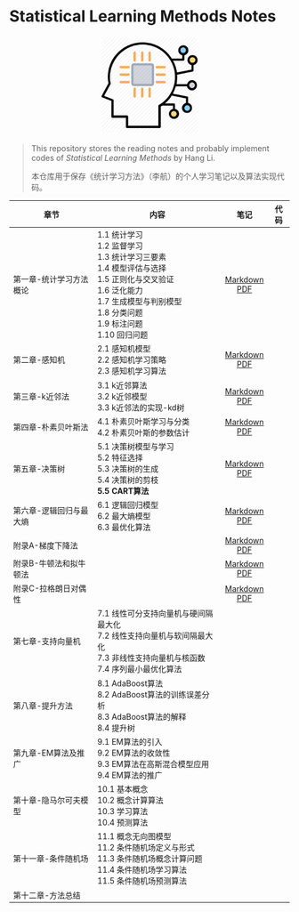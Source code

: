 # Statistical Learning Methods Notes

<p align="center"><img src="./graphics/icon.png" width ="35%"  /></p>

> This repository stores the reading notes and probably implement codes of *Statistical Learning Methods* by Hang Li.
>
> 本仓库用于保存《统计学习方法》（李航）的个人学习笔记以及算法实现代码。

| 章节                    | 内容                                                         |                             笔记                             | 代码 |
| ----------------------- | ------------------------------------------------------------ | :----------------------------------------------------------: | ---- |
| 第一章-统计学习方法概论 | 1.1 统计学习<br />1.2 监督学习<br />1.3 统计学习三要素<br />1.4 模型评估与选择<br />1.5 正则化与交叉验证<br />1.6 泛化能力<br />1.7 生成模型与判别模型<br />1.8 分类问题<br />1.9 标注问题<br />1.10 回归问题 | [Markdown](https://github.com/yxnchen/SLM-Lihang-Notes/blob/master/chp1_Introduction.md)<br />[PDF](https://github.com/yxnchen/SLM-Lihang-Notes/blob/master/chp1_Introduction.pdf) |      |
| 第二章-感知机           | 2.1 感知机模型<br />2.2 感知机学习策略<br />2.3 感知机学习算法 | [Markdown](https://github.com/yxnchen/SLM-Lihang-Notes/blob/master/chp2_Perceptron.md)<br />[PDF](https://github.com/yxnchen/SLM-Lihang-Notes/blob/master/chp2_Perceptron.pdf) |      |
| 第三章-k近邻法          | 3.1 k近邻算法<br />3.2 k近邻模型<br />3.3 k近邻法的实现-kd树 | [Markdown](https://github.com/yxnchen/SLM-Lihang-Notes/blob/master/chp3_kNN.md)<br />[PDF](https://github.com/yxnchen/SLM-Lihang-Notes/blob/master/chp3_kNN.pdf) |      |
| 第四章-朴素贝叶斯法     | 4.1 朴素贝叶斯学习与分类<br />4.2 朴素贝叶斯的参数估计       | [Markdown](https://github.com/yxnchen/SLM-Lihang-Notes/blob/master/chp4_naive%20Bayes.md)<br />[PDF](https://github.com/yxnchen/SLM-Lihang-Notes/blob/master/chp4_naive%20Bayes.pdf) |      |
| 第五章-决策树           | 5.1 决策树模型与学习<br />5.2 特征选择<br />5.3 决策树的生成<br />5.4 决策树的剪枝<br />**5.5 CART算法** | [Markdown](https://github.com/yxnchen/SLM-Lihang-Notes/blob/master/chp5_Decision%20tree.md)<br />[PDF](https://github.com/yxnchen/SLM-Lihang-Notes/blob/master/chp5_Decision%20tree.pdf) |      |
| 第六章-逻辑回归与最大熵 | 6.1 逻辑回归模型<br />6.2 最大熵模型<br />6.3 最优化算法     | [Markdown](https://github.com/yxnchen/SLM-Lihang-Notes/blob/master/chp6_LR%26MEM.md)<br />[PDF](https://github.com/yxnchen/SLM-Lihang-Notes/blob/master/chp6_LR%26MEM.pdf) |      |
| 附录A-梯度下降法        |                                                              | [Markdown](https://github.com/yxnchen/SLM-Lihang-Notes/blob/master/appendix_A.md)<br />[PDF](https://github.com/yxnchen/SLM-Lihang-Notes/blob/master/appendix_A.pdf) |      |
| 附录B-牛顿法和拟牛顿法  |                                                              | [Markdown](https://github.com/yxnchen/SLM-Lihang-Notes/blob/master/appendix_B.md)<br />[PDF](https://github.com/yxnchen/SLM-Lihang-Notes/blob/master/appendix_B.pdf) |      |
| 附录C-拉格朗日对偶性    |                                                              | [Markdown](https://github.com/yxnchen/SLM-Lihang-Notes/blob/master/appendix_C.md)<br />[PDF](https://github.com/yxnchen/SLM-Lihang-Notes/blob/master/appendix_C.pdf) |      |
| 第七章-支持向量机       | 7.1 线性可分支持向量机与硬间隔最大化<br />7.2 线性支持向量机与软间隔最大化<br />7.3 非线性支持向量机与核函数<br />7.4 序列最小最优化算法 |                                                              |      |
| 第八章-提升方法         | 8.1 AdaBoost算法<br />8.2 AdaBoost算法的训练误差分析<br />8.3 AdaBoost算法的解释<br />8.4 提升树 |                                                              |      |
| 第九章-EM算法及推广     | 9.1 EM算法的引入<br />9.2 EM算法的收敛性<br />9.3 EM算法在高斯混合模型应用<br />9.4 EM算法的推广 |                                                              |      |
| 第十章-隐马尔可夫模型   | 10.1 基本概念<br />10.2 概念计算算法<br />10.3 学习算法<br />10.4 预测算法 |                                                              |      |
| 第十一章-条件随机场     | 11.1 概念无向图模型<br />11.2 条件随机场定义与形式<br />11.3 条件随机场概念计算问题<br />11.4 条件随机场学习算法<br />11.5 条件随机场预测算法 |                                                              |      |
| 第十二章-方法总结       |                                                              |                                                              |      |

